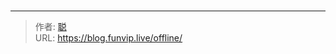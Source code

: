 # 


<!-- You need do nothing for this page. -->


---

> 作者: [聪](/about)  
> URL: https://blog.funvip.live/offline/  

